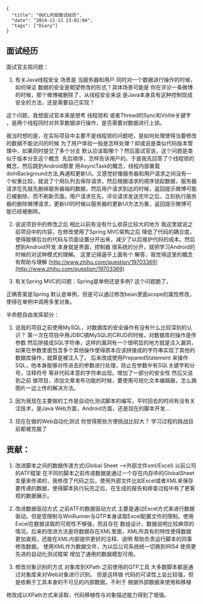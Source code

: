 ```metadata
{
  "title": "OOCL内部面试经历",
  "date": "2014-11-11 23:01:04",
  "tags": ["Diary"]
}
```




## 面试经历

面试官主观问题：
1. 有关Java线程安全
场景是 当服务器和用户 同时对一个数据进行操作的时候，如何保证 数据的安全是期望修改的形式？具体场景可能是 你在评论一条微博的时候，那个微博被删除了，从线程安全来说 是Java本身具有这种控制现成安全的方法，还是需要自己实现？

这个问题，我想面试官本来是想考 线程锁和 或者Thread的Sync和Volite关键字
，是两个线程同时对共享数据进行操作，是否需要对数据进行上锁。


我当时想的是，在实际项目中主要不是线程锁的问题吧，是如何处理使得当要修改的数据不能访问的时候 为了用户体验一般是怎样处理？抑或说是类似代码版本管理中，如果同时提交了多个分支 默认应该取哪个？然后面试官说，这个问题是类似于版本分支这个概念
 先后顺序，怎样告诉用户的。于是我先回答了个线程锁的概念，然后跳到Android那里 用AsyncTask的概念，线程内部重载doInBackground方法,再通知更新UI。又感觉好像服务器和用户请求之间没有一个权重比较，就说了个用队列去保存请求，然后根据请求的顺序锁起数据，服务器请求在先就先删掉服务器端的数据，然后用户请求到达的时候，返回提示微博可能已被删除，而不刷新页面。用户请求在先，评论请求发送完毕之后，立刻执行服务器的删除微博请求，更新UI的时候以服务器的更新UI方法为重，返回提示微博可能已经被删除。


2. 说说项目中的修改之后 相比以前有没有什么收获比较大的地方
我这里就说之前项目中的内容，在修改使用了Spring MVC架构之后 降低了代码的耦合度，使得能够后台的代码与页面设置分开出来，减少了以后维护代码的成本。然后想到Android开发 本身就是界面，控制器 很系统的分开，就把学习Android的时候的对这种模式的理解。
这里记得逼乎上面有个 解答，我觉得这里的概念有帮助与理解
[http://www.zhihu.com/question/19703369](http://www.zhihu.com/question/19703369)



3. 有关Spring MVC的问题：Spring是单例还是多例?
这个问题跪了。

正确答案是Spring 默认是单例，但是可以通过修改bean里面scope的属性修改，使得在单例中调用多里对象。



半命题自由发挥部分：
1. 说我的项目之前使用MySQL，对数据库的安全操作有没有什么比较深刻的认识？
第一次在项目中用JDBC搞MySQL的CRUD的时候，对数据库的操作是传参数 然后拼接成SQL字符串，这样的漏洞有一个很明显的地方就是注入漏洞，如果在参数里面包含多个其他操作使得原本应该拼接成的字符串实现了其他的数据库操作，就算是被注入了。
后来改成使用PreparedStatement 来操作SQL，他本身能够对传进去的参数进行处理，防止在参数中有SQL关键字和分号，注释符号 等非代码本意的字符串出现。增加了一部分的安全性
然后又说到之前 做项目，添加文章发布功能的时候，要使用可视化文本编辑器，怎么搞图片一边上传的解决方法。

2. 因为我现在主要做的工作是自动化测试脚本的编写，平时回去的时间有没有关注技术，是Java Web方面，Android方面，还是现在的脚本开发...
3. 现在在做的Web自动化测试 你觉得那些方便挑战比较大？
学习过程的挑战目前都被克服了

## 贡献：
1. 改进脚本之间的数据传递方式(Global Sheet --&gt;外部文件xml/Excel)
以前公司的ATF框架 在不同的脚本之前传递数据是通过一个存在内存中的GlobalSheet变量来传递的，我修改了代码之后，使用外部文件比如Excel或者XML来保存要传递的数据，使得脚本执行玩完之后，在生成的报告和排查过程中有了更客观的数据展示。

2. 改进数据驱动方式
之前ATF的数据驱动方式 主要是通过Excel方式来进行数据驱动。但是受限制与WinRunner与QTP本身读取Excel配置文件的限制。使用Excel在数据读取的可观性不够强，而且存在 数组设计，数据说明比较麻烦的情况。后来的改进方法是将数据存在XML里面，XML所具有的特性使得数据更加直观，还能在XML内部提供更好的注释、说明 帮助负责运行脚本的同事修改数据。
使用XML作为数据文件，为以后公司系统统一切换到IRIS4 使用更先进的自动化测试框架 增加了通用的数据模型可用。

3. 修改对象识别的方式
对象库到XPath
之前使用的QTP工具 大多数脚本都是通过对象库来对Web对象进行识别。
但是这样做 代码的可读性上会比较强，但是依赖于工具本身的不可见的内部数据，不利于 根据外部数据来使用和移植

修改成以XPath方式来读取，代码移植性与对象描述能力得到了增强。








